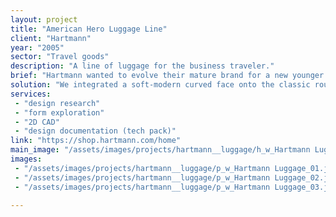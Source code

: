 ```yaml
---
layout: project
title: "American Hero Luggage Line"
client: "Hartmann"
year: "2005"
sector: "Travel goods"
description: "A line of luggage for the business traveler."
brief: "Hartmann wanted to evolve their mature brand for a new younger audience, but keep their strong visual identity of timeless bags made of belting leather."
solution: "We integrated a soft-modern curved face onto the classic rounded rectangular shape, to create a unisex design language that resonates with young urban professionals."
services:
 - "design research"
 - "form exploration"
 - "2D CAD"
 - "design documentation (tech pack)"
link: "https://shop.hartmann.com/home"
main_image: "/assets/images/projects/hartmann__luggage/h_w_Hartmann Luggage.jpg"
images:
 - "/assets/images/projects/hartmann__luggage/p_w_Hartmann Luggage_01.jpg"
 - "/assets/images/projects/hartmann__luggage/p_w_Hartmann Luggage_02.jpg"
 - "/assets/images/projects/hartmann__luggage/p_w_Hartmann Luggage_03.jpg"

---
```

